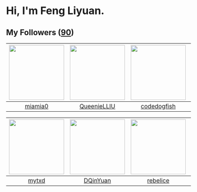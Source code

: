 # Hi, I'm Feng Liyuan.

## My Followers ([90](https://github.com/SunRunAway?tab=followers))

| <img src="https://avatars.githubusercontent.com/u/25542995?v=4" width="150" height="150" /> | <img src="https://avatars.githubusercontent.com/u/37468107?v=4" width="150" height="150" /> | <img src="https://avatars.githubusercontent.com/u/6002026?v=4" width="150" height="150" /> | <img src="https://avatars.githubusercontent.com/u/2445114?v=4" width="150" height="150" /> |
| :-----------------------------------------------------------------------------------------: | :-----------------------------------------------------------------------------------------: | :----------------------------------------------------------------------------------------: | :----------------------------------------------------------------------------------------: |
|                            [miamia0](https://github.com/miamia0)                            |                        [QueenieLLIU](https://github.com/QueenieLLIU)                        |                        [codedogfish](https://github.com/codedogfish)                       |                          [CaseyYang](https://github.com/CaseyYang)                         |

| <img src="https://avatars.githubusercontent.com/u/43415053?v=4" width="150" height="150" /> | <img src="https://avatars.githubusercontent.com/u/23725000?v=4" width="150" height="150" /> | <img src="https://avatars.githubusercontent.com/u/20775801?v=4" width="150" height="150" /> | <img src="https://avatars.githubusercontent.com/u/1814146?v=4" width="150" height="150" /> |
| :-----------------------------------------------------------------------------------------: | :-----------------------------------------------------------------------------------------: | :-----------------------------------------------------------------------------------------: | :----------------------------------------------------------------------------------------: |
|                              [mytxd](https://github.com/mytxd)                              |                           [DQinYuan](https://github.com/DQinYuan)                           |                           [rebelice](https://github.com/rebelice)                           |                            [rwifeng](https://github.com/rwifeng)                           |